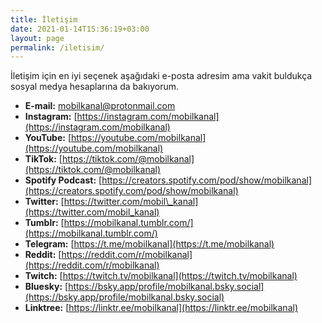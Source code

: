 ```yaml
---
title: İletişim
date: 2021-01-14T15:36:19+03:00
layout: page
permalink: /iletisim/
---
```


İletişim için en iyi seçenek aşağıdaki e-posta adresim ama vakit buldukça sosyal medya hesaplarına da bakıyorum.

- **E-mail:** [mobilkanal@protonmail.com](mailto:mobilkanal@protonmail.com)
- **Instagram:** [https://instagram.com/mobilkanal](https://instagram.com/mobilkanal)
- **YouTube:** [https://youtube.com/mobilkanal](https://youtube.com/mobilkanal)
- **TikTok:** [https://tiktok.com/@mobilkanal](https://tiktok.com/@mobilkanal)
- **Spotify Podcast:** [https://creators.spotify.com/pod/show/mobilkanal](https://creators.spotify.com/pod/show/mobilkanal)
- **Twitter:** [https://twitter.com/mobil\_kanal](https://twitter.com/mobil_kanal)
- **Tumblr:** [https://mobilkanal.tumblr.com/](https://mobilkanal.tumblr.com/)
- **Telegram:** [https://t.me/mobilkanal](https://t.me/mobilkanal)
- **Reddit:** [https://reddit.com/r/mobilkanal](https://reddit.com/r/mobilkanal)
- **Twitch:** [https://twitch.tv/mobilkanal](https://twitch.tv/mobilkanal)
- **Bluesky:** [https://bsky.app/profile/mobilkanal.bsky.social](https://bsky.app/profile/mobilkanal.bsky.social)
- **Linktree:** [https://linktr.ee/mobilkanal](https://linktr.ee/mobilkanal)
